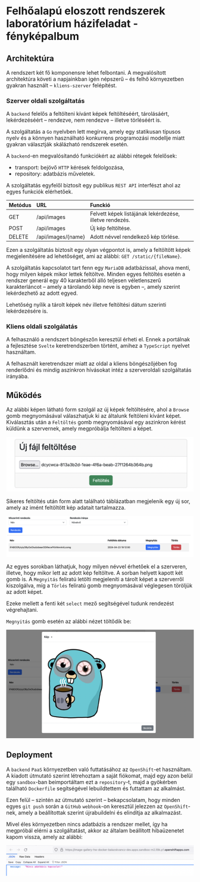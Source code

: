 # Felhőalapú eloszott rendszerek laboratórium házifeladat - fényképalbum

## Architektúra

A rendszert két fő komponensre lehet felbontani. A megvalósított architektúra követi a napjainkban igén népszerű – és felhő környezetben gyakran használt – `kliens-szerver` felépítést.

### Szerver oldali szolgáltatás

A `backend` felelős a feltölteni kívánt képek feltöltéséért, tárolásáért, lekérdezéséért – rendezve, nem rendezve – illetve törléséért is. 

A szolgáltatás a `Go` nyelvben lett megírva, amely egy statikusan típusos nyelv és a könnyen használható konkurrens programozási modellje miatt gyakran választják skálázható rendszerek esetén.

A `backend`-en megvalósítandó funkciókért az alábbi rétegek felelősek:
- transport: bejövő `HTTP` kérések feldolgozása,
- repository: adatbázis műveletek.

A szolgáltatás egyfelől biztosít egy publikus `REST API` interfészt ahol az egyes funkciók elérhetőek.

|Metódus|URL|Funckió|
|:--|:--|:--|
|GET|/api/images|Felvett képek listájának lekérdezése, illetve rendezés. |
|POST|/api/images|Új kép feltöltése.|
|DELETE|/api/images/{name}|Adott névvel rendelkező kép törlése.|

Ezen a szolgáltatás biztosít egy olyan végpontot is, amely a feltöltött képek megjelenítésére ad lehetőséget, ami az alábbi: `GET /static/{fileName}`.

A szolgáltatás kapcsolatot tart fenn egy `MariaDB` adatbázissal, ahova menti, hogy milyen képek mikor lettek feltöltve. Minden egyes feltöltés esetén a rendszer generál egy 40 karakterből álló teljesen véletlenszerű karakterláncot – amely a tárolandó kép neve is egyben –, amely szerint lekérdezhető az adott egyed.

Lehetőség nyílik a tárolt képek név illetve feltöltési dátum szerinti lekérdezésére is.

### Kliens oldali szolgálatás

A felhasználó a rendszert böngészőn keresztül érheti el. Ennek a portálnak a fejlesztése `Svelte` keretrendszerben történt, amihez a `TypeScript` nyelvet használtam.

A felhasznált keretrendszer miatt az oldal a kliens böngészőjében fog renderlődni és mindig aszinkron hívásokat intéz a szerveroldali szolgáltatás irányába.

## Működés

Az alábbi képen látható form szolgál az új képek feltöltésére, ahol a `Browse` gomb megnyomásával válaszhatjuk ki az általunk feltöleni kívánt képet. Kiválasztás után a `Feltöltés` gomb megnyomásával egy aszinkron kérést küldünk a szervernek, amely megpróbálja feltölteni a képet.

![Kép feltöltés](./images/upload_form.png)

Sikeres feltöltés után form alatt található táblázatban megjelenik egy új sor, amely az imént feltöltött kép adatait tartalmazza.

![Képek táblázata](./images/table.png)

Az egyes sorokban láthatjuk, hogy milyen névvel érhetőek el a szerveren, illetve, hogy mikor lett az adott kép feltöltve. A sorban helyett kapott két gomb is. A `Megnyitás` feliratú letölti megjeleníti a tárolt képet a szerverről kiszolgálva, míg a `Törlés` feliratú gomb megnyomásával véglegesen töröljük az adott képet.

Ezeke mellett a fenti két `select` mező segítségével tudunk rendezést végrehajtani.

`Megnyitás` gomb esetén az alábbi nézet töltődik be:

![Kép megjelenítése](./images/image_modal.png)

## Deployment

A `backend` `PaaS` környezetben való futtatásához az `OpenShift`-et használtam. A kiadott útmutató szerint létrehoztam a saját fiókomat, majd egy azon belül egy `sandbox`-ban beimportáltam ezt a `repository`-t, majd a gyökérben található `Dockerfile` segítségével lebuildtettem és futtattam az alkalmást.

Ezen felül – szintén az útmutató szerint – bekapcsolatam, hogy minden egyes `git push` során a `GitHub` `webhook`-on keresztül jelezzen az `OpenShift`-nek, amely a beállítottak szerint újrabuildelni és elindítja az alkalmazást. 

Mivel éles környezetben nincs adatbázis a rendszer mellet, így ha megpróbál elérni a szolgáltatást, akkor az általam beállított hibaüzenetet kapom vissza, amely az alábbi:

![Éles hibaüzenet](./images/live_error.png)